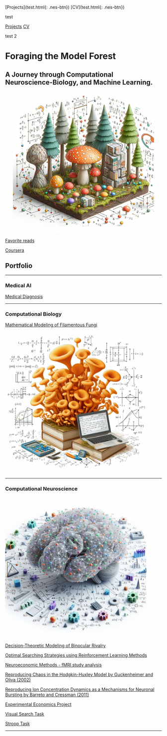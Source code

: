 

[Projects](test.html{: .nes-btn}) [CV](test.html{: .nes-btn})

test

<a href="javascript:void(0)" class="nes-btn">Projects</a> <a href="javascript:void(0)" class="nes-btn">CV</a>

test 2

# Foraging the Model Forest

## A Journey through Computational Neuroscience-Biology, and Machine Learning.


<div style="text-align: center;">
<img src="images/21.jpeg?raw=true" style="max-width: 90%; height: auto;">
</div>


  


<!-- I’m a Computational Neuroscientist with experience in Machine Learning and Data Science. 

more of an entry close to my master thesis intro, then explain that I am interested in these complexities of our human mind. Then already lead into my first project master thesis.  then also about simulating, for what is useful for society, fungi etc. (take notes from lausanne company) fungi project. and then keep going about how I am interested in using data in real life to make these decisions, and networks that might be derived from human logic. then ai ml dl projects 

ML: focuses on the use of data and algorithms to imitate the way that humans learn, gradually improving its accuracy

I am fascinated by the complexities of the human mind and how it shapes our decision-making. Simultaneaously I am fascinated by how data shapes everyday decision-making in various parts of industry, including medical decisions, sustainability, etc. All of these have one thing in common: 
the idea of exploring or searching through a diverse and complex landscape of models. As the word "foraging" implies, we need to purposefully explore to find valuable insights or optimal solutions within the "model forest". This process of learning by trial and error is also referred to as reinforcement learning.
-->

<!--So far, my journey has been all about exploring the intersections of Applied Mathematics and AI tools in Neuro- and Cognitive Sciences.-->




[Favorite reads](/md_files/favreads.md)

[Coursera](https://www.coursera.org/user/6cf7c745d9072553321c3558e23d48bf)

<!--[Music]() what I do while my models are training, what I look to do in my freetime! extra curriculum activities-->



## Portfolio

---

### Medical AI

[Medical Diagnosis](/sample_page)



<!-- [Medical Prognosis](/sample_page)



[Medical Treatment](/sample_page)


[Genomics](/sample_page)
<!-- img src="images/comingsoon.jpeg?raw=true"/ -->
---

<!--### Renewable Energy Project

[Project 1 Title](http://example.com/)

--- -->

### Computational Biology

[Mathematical Modeling of Filamentous Fungi](/md_files/fungi.md)

<img src="images/fungipro.jpeg?raw=true" style="max-width: 90%; height: auto;">


---

### Computational Neuroscience

<img src="images/comp neuro.jpeg?raw=true" style="max-width: 90%; height: auto;">


[Decision-Theoretic Modeling of Binocular Rivalry](/md_files/bin_riv.md)
<!--img src="images/comingsoon.jpeg?raw=true"/-->

[Optimal Searching Strategies using Reinforcement Learning Methods](/md_files/masterthesis.md)

[Neuroeconomic Methods - fMRI study analysis](/md_files/neuroeconomic_methods.md)
<!--img src="images/comingsoon.jpeg?raw=true"/-->

[Reproducing Chaos in the Hodgkin-Huxley Model by Guckenheimer and Oliva (2002)](/md_files/chaos.md)

[Reproducing Ion Concentration Dynamics as a Mechanisms for Neuronal Bursting by Barreto and Cressman (2011)](/md_files/ioncon.md)
<!--img src="images/comingsoon.jpeg?raw=true"/-->

[Experimental Economics Project](/md_files/exp_econ_project.md)
<!--img src="images/comingsoon.jpeg?raw=true"/-->

[Visual Search Task](/md_files/visualsearch.md)
<!--img src="images/comingsoon.jpeg?raw=true"/-->

[Stroop Task](/md_files/strooptask.md)
<!--img src="images/comingsoon.jpeg?raw=true"/-->

<!-- add stochastics projects, comp modeling, deep learning, exp economics projects -->


---
